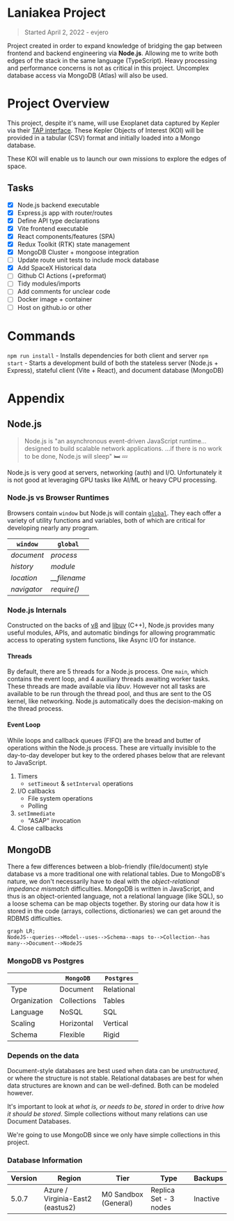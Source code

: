 # Laniakea Project

> Started April 2, 2022 - evjero

Project created in order to expand knowledge of bridging the gap between frontend and backend engineering via **Node.js**. Allowing me to write both edges of the stack in the same language (TypeScript). Heavy processing and performance concerns is not as critical in this project. Uncomplex database access via MongoDB (Atlas) will also be used.

# Project Overview

This project, despite it's name, will use Exoplanet data captured by Kepler via their [TAP interface](https://exoplanetarchive.ipac.caltech.edu/docs/TAP/usingTAP.html#PS). These Kepler Objects of Interest (KOI) will be provided in a tabular (CSV) format and initially loaded into a Mongo database.

These KOI will enable us to launch our own missions to explore the edges of space.

## Tasks

-   [x] Node.js backend executable
-   [x] Express.js app with router/routes
-   [x] Define API type declarations
-   [x] Vite frontend executable
-   [x] React components/features (SPA)
-   [x] Redux Toolkit (RTK) state management
-   [x] MongoDB Cluster + mongoose integration
-   [ ] Update route unit tests to include mock database
-   [x] Add SpaceX Historical data
-   [ ] Github CI Actions (+preformat)
-   [ ] Tidy modules/imports
-   [ ] Add comments for unclear code
-   [ ] Docker image + container
-   [ ] Host on github.io or other

# Commands

`npm run install` - Installs dependencies for both client and server
`npm start` - Starts a development build of both the stateless server (Node.js + Express), stateful client (Vite + React), and document database (MongoDB)

# Appendix

## Node.js

> Node.js is "an asynchronous event-driven JavaScript runtime... designed to build scalable network applications. ...if there is no work to be done, Node.js will sleep" :bed: :zzz:

Node.js is very good at servers, networking (auth) and I/O. Unfortunately it is not good at leveraging GPU tasks like AI/ML or heavy CPU processing.

### Node.js vs Browser Runtimes

Browsers contain `window` but Node.js will contain [`global`](https://nodejs.org/dist/latest-v16.x/docs/api/globals.html). They each offer a variety of utility functions and variables, both of which are critical for developing nearly any program.

| `window`    | `global`       |
| ----------- | -------------- |
| _document_  | _process_      |
| _history_   | _module_       |
| _location_  | _\_\_filename_ |
| _navigator_ | _require()_    |

### Node.js Internals

Constructed on the backs of [v8](https://github.com/v8/v8) and [libuv](https://github.com/libuv/libuv) (C++), Node.js provides many useful modules, APIs, and automatic bindings for allowing programmatic access to operating system functions, like Async I/O for instance.

#### Threads

By default, there are 5 threads for a Node.js process. One `main`, which contains the event loop, and 4 auxiliary threads awaiting worker tasks. These threads are made available via _libuv_. However not all tasks are available to be run through the thread pool, and thus are sent to the OS kernel, like networking. Node.js automatically does the decision-making on the thread process.

#### Event Loop

While loops and callback queues (FIFO) are the bread and butter of operations within the Node.js process. These are virtually invisible to the day-to-day developer but key to the ordered phases below that are relevant to JavaScript.

1. Timers
    - `setTimeout` & `setInterval` operations
2. I/O callbacks
    - File system operations
    - Polling
3. `setImmediate`
    - "ASAP" invocation
4. Close callbacks

## MongoDB

There a few differences between a blob-friendly (file/document) style database vs a more traditional one with relational tables. Due to MongoDB's nature, we don't necessarily have to deal with the _object-relational impedance mismatch_ difficulties. MongoDB is written in JavaScript, and thus is an object-oriented language, not a relational language (like SQL), so a loose schema can be map objects together. By storing our data how it is stored in the code (arrays, collections, dictionaries) we can get around the RDBMS difficulties.

```mermaid
graph LR;
NodeJS--queries-->Model--uses-->Schema--maps to-->Collection--has many-->Document-->NodeJS
```

### MongoDB vs Postgres

|              | `MongoDB`   | `Postgres` |
| ------------ | ----------- | ---------- |
| Type         | Document    | Relational |
| Organization | Collections | Tables     |
| Language     | NoSQL       | SQL        |
| Scaling      | Horizontal  | Vertical   |
| Schema       | Flexible    | Rigid      |

### Depends on the data

Document-style databases are best used when data can be _unstructured_, or where the structure is not stable. Relational databases are best for when data structures are known and can be well-defined. Both can be modeled however.

It's important to look at _what is, or needs to be, stored_ in order to drive _how it should be stored_. Simple collections without many relations can use Document Databases.

We're going to use MongoDB since we only have simple collections in this project.

### Database Information

| Version | Region                           | Tier                 | Type                  | Backups  |
| ------- | -------------------------------- | -------------------- | --------------------- | -------- |
| 5.0.7   | Azure / Virginia-East2 (eastus2) | M0 Sandbox (General) | Replica Set - 3 nodes | Inactive |
